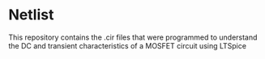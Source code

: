 # Netlist
This repository contains the .cir files that were programmed to understand the DC and transient characteristics of a MOSFET circuit using LTSpice 
